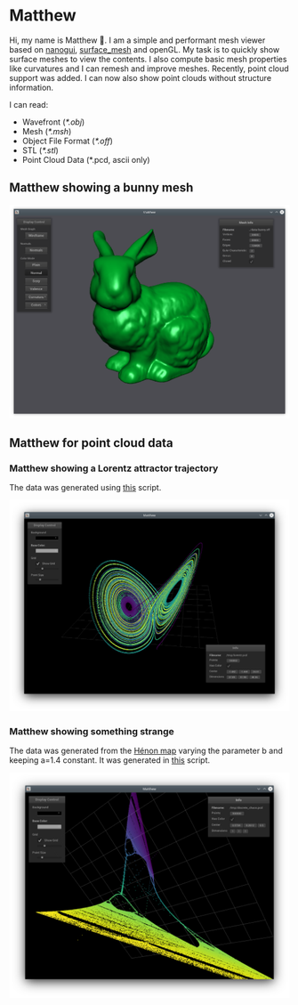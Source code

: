 # Matthew

Hi, my name is Matthew :raising_hand:. I am a simple and performant mesh viewer based on [nanogui](https://github.com/wjakob/nanogui), [surface_mesh](https://www.labri.fr/perso/pbenard/teaching/surface_mesh/index.html) and openGL.
My task is to quickly show surface meshes to view the contents. I also compute basic mesh properties like curvatures
and I can remesh and improve meshes. Recently, point cloud support was added. I can now also show point clouds without structure information.

I can read:
 - Wavefront (_*.obj_)
 - Mesh (_*.msh_)
 - Object File Format (_*.off_)
 - STL (_*.stl_)
 - Point Cloud Data (*.pcd, ascii only)

## Matthew showing a bunny mesh

![Screenshot](doc/scrsht.png)

## Matthew for point cloud data 

### Matthew showing a Lorentz attractor trajectory

The data was generated using [this](scripts/lorentz.py) script.

![Point Cloud](doc/pcd.png)

### Matthew showing something strange

The data was generated from the [Hénon map](https://en.wikipedia.org/wiki/H%C3%A9non_map) varying the parameter b 
and keeping a=1.4 constant. It was generated in [this](scripts/discrete_chaos.py) script.

![Point Cloud Hénon](doc/discrete_chaos.png)
